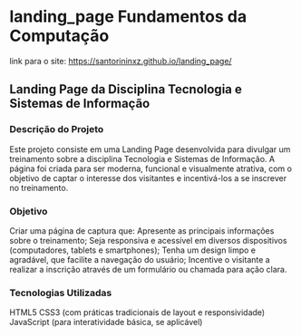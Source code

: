 # landing_page Fundamentos da Computação
link para o site: https://santorininxz.github.io/landing_page/
## Landing Page da Disciplina Tecnologia e Sistemas de Informação
### Descrição do Projeto
Este projeto consiste em uma Landing Page desenvolvida para divulgar um treinamento sobre a disciplina Tecnologia e Sistemas de Informação. A página foi criada para ser moderna, funcional e visualmente atrativa, com o objetivo de captar o interesse dos visitantes e incentivá-los a se inscrever no treinamento.

### Objetivo
Criar uma página de captura que:
Apresente as principais informações sobre o treinamento;
Seja responsiva e acessível em diversos dispositivos (computadores, tablets e smartphones);
Tenha um design limpo e agradável, que facilite a navegação do usuário;
Incentive o visitante a realizar a inscrição através de um formulário ou chamada para ação clara.

### Tecnologias Utilizadas
HTML5
CSS3 (com práticas tradicionais de layout e responsividade)
JavaScript (para interatividade básica, se aplicável)
